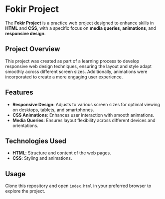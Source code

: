 # Fokir Project

The **Fokir Project** is a practice web project designed to enhance skills in **HTML** and **CSS**, with a specific focus on **media queries**, **animations**, and **responsive design**.

## Project Overview

This project was created as part of a learning process to develop responsive web design techniques, ensuring the layout and style adapt smoothly across different screen sizes. Additionally, animations were incorporated to create a more engaging user experience.

## Features

- **Responsive Design**: Adjusts to various screen sizes for optimal viewing on desktops, tablets, and smartphones.
- **CSS Animations**: Enhances user interaction with smooth animations.
- **Media Queries**: Ensures layout flexibility across different devices and orientations.

## Technologies Used

- **HTML**: Structure and content of the web pages.
- **CSS**: Styling and animations.

## Usage

Clone this repository and open `index.html` in your preferred browser to explore the project.

